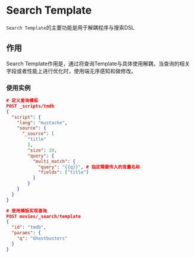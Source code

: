 # Search Template

`Search Template`的主要功能是用于解耦程序与搜索DSL



## 作用

Search Template作用是，通过将查询Template与具体使用解耦，当查询的相关字段或者性能上进行优化时，使用端无序感知和做修改。



### 使用实例

```json
# 定义查询模板
POST _scripts/tmdb
{
  "script": {
    "lang": "mustache",
    "source": {
      "_source": [
        "title"
        ],
        "size": 20,
        "query": {
          "multi_match": {
            "query": "{{q}}", # 指定需要传入的变量名称
            "fields": ["title"]
          }
        }
    }
  }
}

# 使用模板实现查询
POST movies/_search/template
{
  "id": "tmdb",
  "params": {
    "q": "Ghostbusters"
  }
}

```

